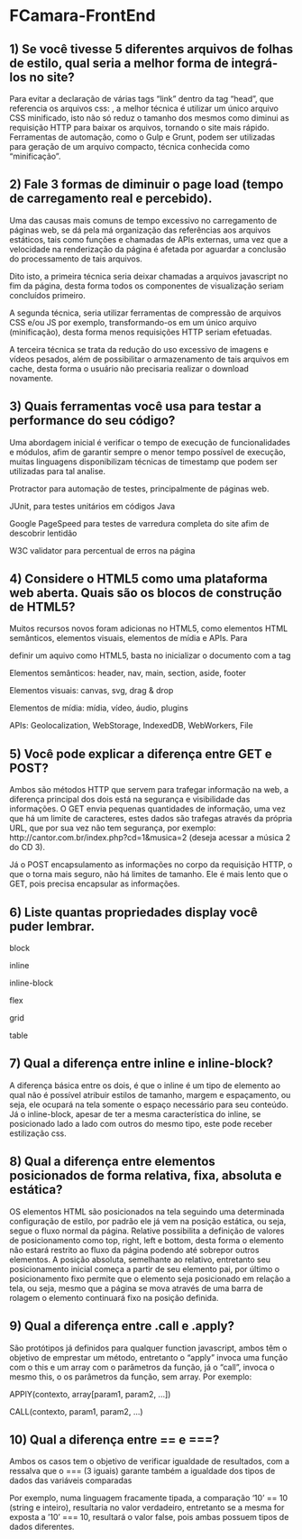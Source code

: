 # FCamara-FrontEnd

<h2>1) Se você tivesse 5 diferentes arquivos de folhas de estilo, qual seria a melhor forma de integrá-los no site?</h2>
<p>Para evitar a declaração de várias tags “link” dentro da tag “head”, que referencia os arquivos css:
<link rel=”stylesheet” type=”text/css” href=”arquivo1.css”>, a melhor técnica é utilizar um único arquivo CSS minificado, isto não só reduz o tamanho dos mesmos como diminui as requisição HTTP para baixar os arquivos, tornando o site mais rápido.
Ferramentas de automação, como o Gulp e Grunt, podem ser utilizadas para geração de um arquivo compacto, técnica conhecida como “minificação”.</p>

<h2>2) Fale 3 formas de diminuir o page load (tempo de carregamento real e percebido).</h2>
<p>Uma das causas mais comuns de tempo excessivo no carregamento de páginas web, se dá pela má organização das referências aos arquivos estáticos, tais como funções e chamadas de APIs externas, uma vez que a velocidade na renderização da página é afetada por aguardar a conclusão do processamento de tais arquivos.
<p>Dito isto, a primeira técnica seria deixar chamadas a arquivos javascript no fim da página, desta forma todos os componentes de visualização seriam concluídos primeiro. </p>
<p>A segunda técnica, seria utilizar ferramentas de compressão de arquivos CSS e/ou JS por exemplo, transformando-os em um único arquivo (minificação), desta forma menos requisições HTTP seriam efetuadas.</p>
<p>A terceira técnica se trata da redução do uso excessivo de imagens e vídeos pesados, além de possibilitar o armazenamento de tais arquivos em cache, desta forma o usuário não precisaria realizar o download novamente.</p> 

<h2>3) Quais ferramentas você usa para testar a performance do seu código?</h2>
<p>Uma abordagem inicial é verificar o tempo de execução de funcionalidades e módulos, afim de garantir sempre o menor tempo possível de execução, muitas linguagens disponibilizam técnicas de timestamp que podem ser utilizadas para tal analise. </p>
<p>Protractor para automação de testes, principalmente de páginas web.</p>
<p>JUnit, para testes unitários em códigos Java</p>
<p>Google PageSpeed para testes de varredura completa do site afim de descobrir lentidão</p>
<p>W3C validator para percentual de erros na página</p>

<h2>4) Considere o HTML5 como uma plataforma web aberta. Quais são os blocos de construção de HTML5?</h2>
<p>Muitos recursos novos foram adicionas no HTML5, como elementos HTML semânticos, elementos visuais, elementos de mídia e APIs. Para <p>definir um aquivo como HTML5, basta no inicializar o documento com a tag <!DOCTYPE html></p>
<p>Elementos semânticos: header, nav, main, section, aside, footer  </p>
<p>Elementos visuais: canvas, svg, drag & drop</p>
<p>Elementos de mídia: mídia, vídeo, áudio, plugins</p>
<p>APIs: Geolocalization, WebStorage, IndexedDB, WebWorkers, File</p>   

<h2>5) Você pode explicar a diferença entre GET e POST?</h2>
<p>Ambos são métodos HTTP que servem para trafegar informação na web, a diferença principal dos dois está na segurança e visibilidade das informações. O GET envia pequenas quantidades de informação, uma vez que há um limite de caracteres, estes dados são trafegas através da própria URL, que por sua vez não tem segurança, por exemplo: http://cantor.com.br/index.php?cd=1&musica=2 (deseja acessar a música 2 do CD 3).</p>
<p>Já o POST encapsulamento as informações no corpo da requisição HTTP, o que o torna mais seguro, não há limites de tamanho. Ele é mais lento que o GET, pois precisa encapsular as informações.</p>

<h2>6) Liste quantas propriedades display você puder lembrar.</h2>
<p>block</p>
<p>inline</p>
<p>inline-block</p>
<p>flex</p>
<p>grid</p>
<p>table</p>

<h2>7) Qual a diferença entre inline e inline-block?</h2>
<p>A diferença básica entre os dois, é que o inline é um tipo de elemento ao qual não é possível atribuir estilos de tamanho, margem e espaçamento, ou seja, ele ocupará na tela somente o espaço necessário para seu conteúdo. Já o inline-block, apesar de ter a mesma característica do inline, se posicionado lado a lado com outros do mesmo tipo, este pode receber estilização css.</p>

<h2>8) Qual a diferença entre elementos posicionados de forma relativa, fixa, absoluta e estática?</h2>
<p>OS elementos HTML são posicionados na tela seguindo uma determinada configuração de estilo, por padrão ele já vem na posição estática, ou seja, segue o fluxo normal da página. Relative possibilita a definição de valores de posicionamento como top, right, left e bottom, desta forma o elemento não estará restrito ao fluxo da página podendo até sobrepor outros elementos. A posição absoluta, semelhante ao relativo, entretanto seu posicionamento inicial começa a partir de seu elemento pai, por último o posicionamento fixo permite que o elemento seja posicionado em relação a tela, ou seja, mesmo que a página se mova através de uma barra de rolagem o elemento continuará fixo na posição definida.</p>

<h2>9) Qual a diferença entre .call e .apply?</h2>
<p>São protótipos já definidos para qualquer function javascript, ambos têm o objetivo de emprestar um método, entretanto o “apply” invoca uma função com o this e um array com o parâmetros da função, já o “call”, invoca o mesmo this, o os parâmetros da função, sem array. Por exemplo:</p>
<p>APPlY(contexto, array[param1, param2, ...])</p>
<p>CALL(contexto, param1, param2, ...)</p>

<h2>10) Qual a diferença entre == e ===?</h2>
<p>Ambos os casos tem o objetivo de verificar igualdade de resultados, com a ressalva que o === (3 iguais) garante também a igualdade dos tipos de dados das variáveis comparadas</p>
<p>Por exemplo, numa linguagem fracamente tipada, a comparação ‘10’ == 10 (string e inteiro), resultaria no valor verdadeiro, entretanto se a mesma for exposta a ’10’ === 10, resultará o valor false, pois ambas possuem tipos de dados diferentes.</p>
